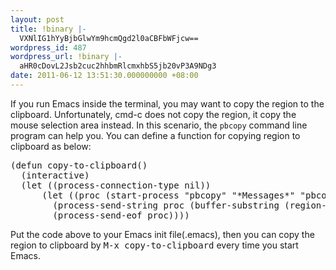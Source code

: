 ```yaml
---
layout: post
title: !binary |-
  VXNlIG1hYyBjbGlwYm9hcmQgd2l0aCBFbWFjcw==
wordpress_id: 487
wordpress_url: !binary |-
  aHR0cDovL2Jsb2cuc2hhbmRlcmxhbS5jb20vP3A9NDg3
date: 2011-06-12 13:51:30.000000000 +08:00
---
```

<p>
If you run Emacs inside the terminal, you may want to copy the region to the clipboard. Unfortunately, cmd-c does not copy the region, it copy the mouse selection area instead. In this scenario, the <code>pbcopy</code> command line program can help you. You can define a function for copying region to clipboard as below:
<pre>
(defun copy-to-clipboard()
  (interactive)
  (let ((process-connection-type nil))
      (let ((proc (start-process "pbcopy" "*Messages*" "pbcopy")))
        (process-send-string proc (buffer-substring (region-beginning) (region-end)))
        (process-send-eof proc))))
</pre>
Put the code above to your Emacs init file(.emacs), then you can copy the region to clipboard by <kbd>M-x copy-to-clipboard</kbd> every time you start Emacs.
</p>

